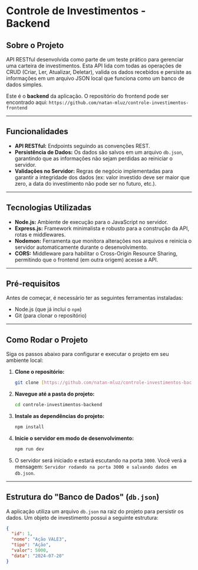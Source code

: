 # Controle de Investimentos - Backend

## Sobre o Projeto
API RESTful desenvolvida como parte de um teste prático para gerenciar uma carteira de investimentos. Esta API lida com todas as operações de CRUD (Criar, Ler, Atualizar, Deletar), valida os dados recebidos e persiste as informações em um arquivo JSON local que funciona como um banco de dados simples.

Este é o **backend** da aplicação. O repositório do frontend pode ser encontrado aqui: `https://github.com/natan-mluz/controle-investimentos-frontend`

***

## Funcionalidades
-   **API RESTful:** Endpoints seguindo as convenções REST.
-   **Persistência de Dados:** Os dados são salvos em um arquivo `db.json`, garantindo que as informações não sejam perdidas ao reiniciar o servidor.
-   **Validações no Servidor:** Regras de negócio implementadas para garantir a integridade dos dados (ex: valor investido deve ser maior que zero, a data do investimento não pode ser no futuro, etc.).

***

## Tecnologias Utilizadas
-   **Node.js:** Ambiente de execução para o JavaScript no servidor.
-   **Express.js:** Framework minimalista e robusto para a construção da API, rotas e middlewares.
-   **Nodemon:** Ferramenta que monitora alterações nos arquivos e reinicia o servidor automaticamente durante o desenvolvimento.
-   **CORS:** Middleware para habilitar o Cross-Origin Resource Sharing, permitindo que o frontend (em outra origem) acesse a API.

***

## Pré-requisitos
Antes de começar, é necessário ter as seguintes ferramentas instaladas:
-   Node.js (que já inclui o `npm`)
-   Git (para clonar o repositório)

***

## Como Rodar o Projeto

Siga os passos abaixo para configurar e executar o projeto em seu ambiente local:

1.  **Clone o repositório:**
    ```bash
    git clone [https://github.com/natan-mluz/controle-investimentos-backend.git](https://github.com/natan-mluz/controle-investimentos-backend.git)
    ```

2.  **Navegue até a pasta do projeto:**
    ```bash
    cd controle-investimentos-backend
    ```

3.  **Instale as dependências do projeto:**
    ```bash
    npm install
    ```

4.  **Inicie o servidor em modo de desenvolvimento:**
    ```bash
    npm run dev
    ```

5.  O servidor será iniciado e estará escutando na porta `3000`. Você verá a mensagem: `Servidor rodando na porta 3000 e salvando dados em db.json`.

***

## Estrutura do "Banco de Dados" (`db.json`)
A aplicação utiliza um arquivo `db.json` na raiz do projeto para persistir os dados. Um objeto de investimento possui a seguinte estrutura:
```json
{
  "id": 1,
  "nome": "Ação VALE3",
  "tipo": "Ação",
  "valor": 5000,
  "data": "2024-07-20"
}